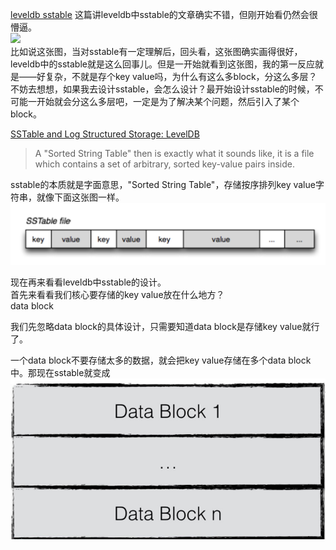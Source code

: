 [leveldb sstable](https://leveldb-handbook.readthedocs.io/zh/latest/sstable.html) 这篇讲leveldb中sstable的文章确实不错，但刚开始看仍然会很懵逼。  
![](https://leveldb-handbook.readthedocs.io/zh/latest/_images/sstable_logic.jpeg)  
比如说这张图，当对sstable有一定理解后，回头看，这张图确实画得很好，leveldb中的sstable就是这么回事儿。但是一开始就看到这张图，我的第一反应就是——好复杂，不就是存个key value吗，为什么有这么多block，分这么多层？  
不妨去想想，如果我去设计sstable，会怎么设计？最开始设计sstable的时候，不可能一开始就会分这么多层吧，一定是为了解决某个问题，然后引入了某个block。  

[SSTable and Log Structured Storage: LevelDB](https://www.igvita.com/2012/02/06/sstable-and-log-structured-storage-leveldb/)
> A "Sorted String Table" then is exactly what it sounds like, it is a file which contains a set of arbitrary, sorted key-value pairs inside.  

sstable的本质就是字面意思，"Sorted String Table"，存储按序排列key value字符串，就像下面这张图一样。  
![](/leveldb/images/sstable.png)  

现在再来看看leveldb中sstable的设计。  
首先来看看我们核心要存储的key value放在什么地方？  
data block  

我们先忽略data block的具体设计，只需要知道data block是存储key value就行了。  

一个data block不要存储太多的数据，就会把key value存储在多个data block中。那现在sstable就变成  
![](/leveldb/images/data_block.png)  


